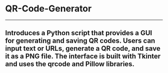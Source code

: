 # QR-Code-Generator
---

Introduces a Python script that provides a GUI for generating and saving QR codes. Users can input text or URLs, generate a QR code, and save it as a PNG file. The interface is built with Tkinter and uses the qrcode and Pillow libraries.
---

